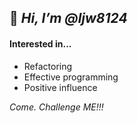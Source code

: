 
## 👋 _Hi, I’m @ljw8124_

#### Interested in...
- Refactoring
- Effective programming
- Positive influence

_Come. Challenge ME!!!_


<!-- ![Jwooooo's Github Stats](https://github-readme-stats.vercel.app/api?username=ljw8124&show_icons=true&theme=cobalt) -->
<!-- <img src="https://github-readme-stats.vercel.app/api/top-langs/?username=ljw8124&layout=compact"><br><br>
<img src="https://github-readme-stats.vercel.app/api?username=ljw8124&show_icons=true">
 -->
<!---
ljw8124/ljw8124 is a ✨ special ✨ repository because its `README.md` (this file) appears on your GitHub profile.
You can click the Preview link to take a look at your changes.
--->

